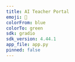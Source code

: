 ```yaml
---
title: AI Teacher Portal
emoji: 🤖
colorFrom: blue
colorTo: green
sdk: gradio
sdk_version: 4.44.1
app_file: app.py
pinned: false
---
```

